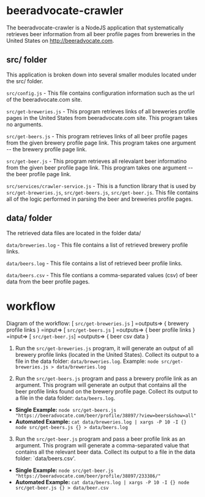# beeradvocate-crawler
The beeradvocate-crawler is a NodeJS application that systematically retrieves beer information from all beer profile pages from breweries in the United States on http://beeradvocate.com.

##  src/ folder
This application is broken down into several smaller modules located under the src/ folder.

`src/config.js` - This file contains configuration information such as the url of the beeradvocate.com site.

`src/get-breweries.js` - This program retrieves links of all breweries profile pages in the United States from beeradvocate.com site.  This program takes no arguments.

`src/get-beers.js` - This program retrieves links of all beer profile pages from the given brewery profile page link.  This program takes one argument -- the brewery profile page link.

`src/get-beer.js` - This program retrieves all relevalant beer informatino from the given beer profile page link.  This program takes one argument -- the beer profile page link.

`src/services/crawler-service.js` - This is a function library that is used by `src/get-breweries.js`, `src/get-beers.js`, `src/get-beer.js`.  This file contains all of the logic performed in parsing the beer and breweries profile pages.

## data/ folder
The retrieved data files are located in the folder data/

`data/breweries.log` - This file contains a list of retrieved brewery profile links.

`data/beers.log` - This file contains a list of retrieved beer profile links.

`data/beers.csv` - This file contians a comma-separated values (csv) of beer data from the beer profile pages.

# workflow
Diagram of the workflow:  [ `src/get-breweries.js` ] =outputs=> { brewery profile links } =input=> [ `src/get-beers.js` ] =outputs=> { beer profile links } =input=> [ `src/get-beer.js`] =outputs=> { beer csv data }

1. Run the `src/get-breweries.js` program, it will generate an output of all brewery profile links (located in the United States).  Collect its output to a file in the data folder: `data/breweries.log`.  Example:  `node src/get-breweries.js > data/breweries.log`

2. Run the `src/get-beers.js` program and pass a brewery profile link as an argument. This program will generate an output that contains all the beer profile links found on the brewery profile page.  Collect its output to a file in the data folder: `data/beers.log`.
  * **Single Example:**  `node src/get-beers.js "https://beeradvocate.com/beer/profile/38897/?view=beers&show=all"` 
  * **Automated Example:** `cat data/breweries.log | xargs -P 10 -I {} node src/get-beers.js {} > data/beers.log`

3. Run the `src/get-beer.js` program and pass a beer profile link as an argument.  This program will generate a comma-separated value that contains all the relevant beer data. Collect its output to a file in the data folder: `data/beers.csv'.
  * **Single Example:** `node src/get-beer.js "https://beeradvocate.com/beer/profile/38897/233386/"`
  * **Automated Example:** `cat data/beers.log | xargs -P 10 -I {} node src/get-beer.js {} > data/beer.csv`
